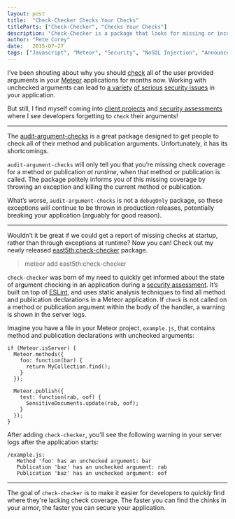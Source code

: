 ```yaml
---
layout: post
title:  "Check-Checker Checks Your Checks"
titleParts: ["Check-Checker", "Checks Your Checks"]
description: "Check-Checker is a package that looks for missing or incomplete calls to 'check' in your Meteor methods and publications. It's a powerful tool in the fight against NoSQL Injection."
author: "Pete Corey"
date:   2015-07-27
tags: ["Javascript", "Meteor", "Security", "NoSQL Injection", "Announcement"]
---
```


I’ve been shouting about why you should [check](http://docs.meteor.com/#/full/check) all of the user provided arguments in your [Meteor](https://www.meteor.com/) applications for months now. Working with unchecked arguments can lead to [a variety](http://blog.east5th.co/2015/07/21/exploiting-findone-to-aggregate-collection-data/) [of serious](http://blog.east5th.co/2015/06/15/allow-and-deny-challenge-check-yourself/) [security issues](http://blog.east5th.co/2015/04/06/nosql-injection-or-always-check-your-arguments/) in your application.

But still, I find myself coming into [client projects](http://www.east5th.co/) and [security assessments](http://assess.east5th.co/) where I see developers forgetting to <code class="language-*">check</code> their arguments!

<hr/>

The [audit-argument-checks](http://blog.pahan.me/using-meteor-audit-argument-checks/) is a great package designed to get people to check all of their method and publication arguments. Unfortunately, it has its shortcomings.

<code class="language-*">audit-argument-checks</code> will only tell you that you’re missing check coverage for a method or publication _at runtime_, when that method or publication is called. The package politely informs you of this missing coverage by throwing an exception and killing the current method or publication.

What’s worse, <code class="language-*">audit-argument-checks</code> is not a <code class="language-*">debugOnly</code> package, so these exceptions will continue to be thrown in production releases, potentially breaking your application (arguably for good reason).

<hr/>

Wouldn’t it be great if we could get a report of missing checks at startup, rather than through exceptions at runtime? Now you can! Check out my newly released [east5th:check-checker](https://github.com/East5th/check-checker) package.

> meteor add east5th:check-checker

<code class="language-*">check-checker</code> was born of my need to quickly get informed about the state of argument checking in an application during a [security assessment](http://assess.east5th.co/). It’s built on top of [ESLint](http://eslint.org/), and uses static analysis techniques to find all method and publication declarations in a Meteor application. If <code class="language-*">check</code> is not called on a method or publication argument within the body of the handler, a warning is shown in the server logs.

Imagine you have a file in your Meteor project, <code class="language-*">example.js</code>, that contains method and publication declarations with unchecked arguments:

<pre class="language-javascript"><code class="language-javascript">if (Meteor.isServer) {
  Meteor.methods({
    foo: function(bar) {
      return MyCollection.find();
    }
  });

  Meteor.publish({
    test: function(rab, oof) {
      SensitiveDocuments.update(rab, oof);
    }
  });
}
</code></pre>

After adding <code class="language-*">check-checker</code>, you'll see the following warning in your server logs after the application starts:

<pre class="language-*"><code class="language-*">/example.js:
   Method 'foo' has an unchecked argument: bar
   Publication 'baz' has an unchecked argument: rab
   Publication 'baz' has an unchecked argument: oof
</code></pre>

<hr/>

The goal of <code class="language-*">check-checker</code> is to make it easier for developers to _quickly_ find where they're lacking check coverage. The faster you can find the chinks in your armor, the faster you can secure your application.


